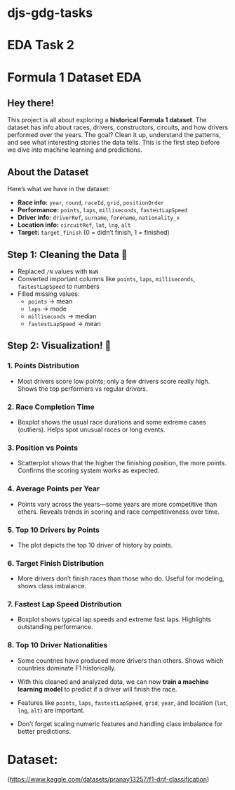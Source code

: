 # djs-gdg-tasks
# EDA Task 2 

# Formula 1 Dataset EDA 
## Hey there!

This project is all about exploring a **historical Formula 1 dataset**. The dataset has info about races, drivers, constructors, circuits, and how drivers performed over the years. The goal? Clean it up, understand the patterns, and see what interesting stories the data tells. This is the first step before we dive into machine learning and predictions.

## About the Dataset  

Here’s what we have in the dataset:

* **Race info:** `year`, `round`, `raceId`, `grid`, `positionOrder`
* **Performance:** `points`, `laps`, `milliseconds`, `fastestLapSpeed`
* **Driver info:** `driverRef`, `surname`, `forename`, `nationality_x`
* **Location info:** `circuitRef`, `lat`, `lng`, `alt`
* **Target:** `target_finish` (0 = didn’t finish, 1 = finished)

## Step 1: Cleaning the Data 🧹

* Replaced `/N` values with `NaN`
* Converted important columns like `points`, `laps`, `milliseconds`, `fastestLapSpeed` to numbers
* Filled missing values: 
  * `points` → mean
  * `laps` → mode
  * `milliseconds` → median
  * `fastestLapSpeed` → mean

## Step 2: Visualization! 🎨

### 1. Points Distribution

* Most drivers score low points; only a few drivers score really high.
 Shows the top performers vs regular drivers.

### 2. Race Completion Time

* Boxplot shows the usual race durations and some extreme cases (outliers).
Helps spot unusual races or long events.

### 3. Position vs Points

* Scatterplot shows that the higher the finishing position, the more points.
 Confirms the scoring system works as expected.

### 4. Average Points per Year

* Points vary across the years—some years are more competitive than others.
 Reveals trends in scoring and race competitiveness over time.

### 5. Top 10 Drivers by Points

* The plot depicts the top 10 driver of history by points.

### 6. Target Finish Distribution

* More drivers don’t finish races than those who do.
 Useful for modeling, shows class imbalance.

### 7. Fastest Lap Speed Distribution

* Boxplot shows typical lap speeds and extreme fast laps.
 Highlights outstanding performance.

### 8. Top 10 Driver Nationalities

* Some countries have produced more drivers than others.
 Shows which countries dominate F1 historically.


* With this cleaned and analyzed data, we can now **train a machine learning model** to predict if a driver will finish the race.
* Features like `points`, `laps`, `fastestLapSpeed`, `grid`, `year`, and location (`lat`, `lng`, `alt`) are important.
* Don’t forget scaling numeric features and handling class imbalance for better predictions.

# Dataset:
(https://www.kaggle.com/datasets/pranay13257/f1-dnf-classification)
 
